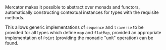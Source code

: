 Mercator makes it possible to abstract over monads and functors, automatically
constructing contextual instances for types with the requisite methods.

This allows generic implementations of `sequence` and `traverse` to be provided
for all types which define `map` and `flatMap`, provided an appropriate
implementation of `Point` (providing the monadic "unit" operation) can be found.
